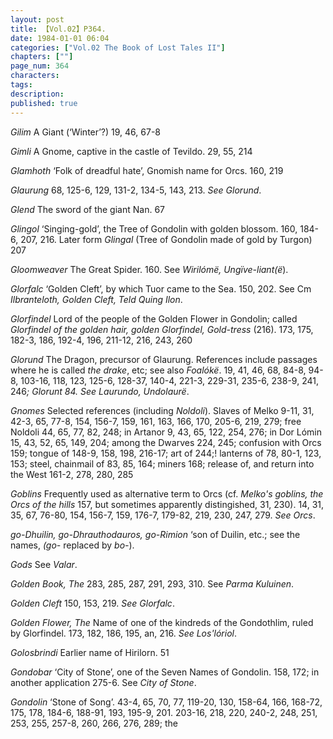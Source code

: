 ```yaml
---
layout: post
title: 【Vol.02】P364.
date: 1984-01-01 06:04
categories: ["Vol.02 The Book of Lost Tales II"]
chapters: [""]
page_num: 364
characters: 
tags: 
description: 
published: true
---
```


<p style="text-indent: 0;">
<I>Gilim</I>     A Giant (‘Winter’?) 19, 46, 67-8
</p>

<I>Gimli</I>    A Gnome, captive in the castle of Tevildo. 29, 55, 214

<I>Glamhoth</I>     ‘Folk of dreadful hate’, Gnomish name for Orcs. 160, 219

<I>Glaurung</I>    68, 125-6, 129, 131-2, 134-5, 143, 213. <I>See Glorund</I>.

<I>Glend</I>    The sword of the giant Nan. 67

<I>Glingol</I>    ‘Singing-gold’, the Tree of Gondolin with golden blossom. 160, 184-6, 207, 216. Later form <I>Glingal</I> (Tree of Gondolin made of gold by Turgon) 207

<I>Gloomweaver</I>      The Great Spider. 160. See <I>Wirilómë, Ungïve-liant(ë</I>).

<I>Glorfalc</I>    ‘Golden Cleft’, by which Tuor came to the Sea. 150, 202. See Cm <I>Ilbranteloth, Golden Cleft, Teld Quing Ilon</I>.

<I>Glorfindel</I>    Lord of the people of the Golden Flower in Gondolin; called <I>Glorfindel of the golden hair, golden Glorfindel, Gold-tress</I> (216). 173, 175, 182-3, 186, 192-4, 196, 211-12<I></I>, 216, 243, 260

<I>Glorund</I>    The Dragon, precursor of Glaurung. References include passages where he is called <I>the drake</I>, etc; see also <I>Foalókë</I>. 19, 41, 46, 68, 84-8, 94-8, 103-16, 118, 123, 125-6, 128-37, 140-4, 221-3, 229-31, 235-6, 238-9, 241, 246<I>; Glorunt 84. See Laurundo, Undolaurë</I>.

<I>Gnomes</I>     Selected references (including <I>Noldoli</I>). Slaves of Melko 9-11, 31, 42-3, 65, 77-8, 154, 156-7, 159, 161, 163, 166, 170, 205-6, 219, 279; free Noldoli 44, 65, 77, 82, 248; in Artanor 9, 43, 65, 122, 254, 276; in Dor Lómin 15, 43, 52, 65, 149, 204; among the Dwarves 224, 245; confusion with Orcs 159; tongue of 148-9, 158, 198, 216-17; art of 244;! lanterns of 78, 80-1, 123, 153; steel, chainmail of 83, 85, 164; miners 168; release of, and return into the West 161-2, 278, 280, 285

<I>Goblins</I>     Frequently used as alternative term to Orcs (cf. <I>Melko's goblins, the Orcs of the hills</I> 157, but sometimes apparently distingished, 31, 230). 14, 31, 35, 67, 76-80, 154, 156-7, 159, 176-7, 179-82, 219, 230, 247, 279. <I>See Orcs</I>.

<I>go-Dhuilin,   go-Dhrauthodauros, go-Rimion</I> ‘son of Duilin, etc.; see the names, <I>(go-</I> replaced by <I>bo-</I>).

<I>Gods</I>     See <I>Valar</I>.

<I>Golden Book, The</I>    283, 285, 287, 291, 293, 310. See <I>Parma Kuluinen</I>.

<I>Golden Cleft</I>     150, 153, 219. <I>See Glorfalc</I>.

<I>Golden Flower, The</I> Name of one of the kindreds of the Gondothlim, ruled by Glorfindel. 173, 182, 186, 195, an, 216. <I>See Los'lóriol</I>.

<I>Golosbrindi</I>    Earlier name of Hirilorn. 51

<I>Gondobar</I>    ‘City of Stone’, one of the Seven Names of Gondolin. 158, 172; in another application 275-6. See <I>City of Stone</I>.

<I>Gondolin</I>   ‘Stone of Song’. 43-4, 65, 70, 77, 119-20, 130, 158-64, 166, 168-72, 175, 178, 184-6, 188-91, 193, 195-9, 201. 203-16, 218, 220, 240-2, 248, 251, 253, 255, 257-8, 260, 266, 276, 289; the

